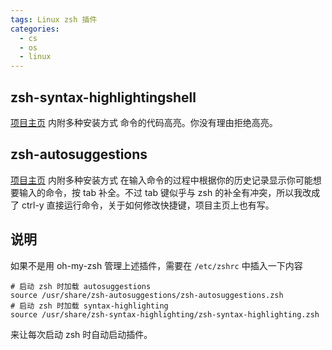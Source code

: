 ```yaml
---
tags: Linux zsh 插件
categories:
  - cs
  - os
  - linux
---
```




## zsh-syntax-highlightingshell

[项目主页](https://github.com/zsh-users/zsh-syntax-highlighting) 内附多种安装方式
命令的代码高亮。你没有理由拒绝高亮。
## zsh-autosuggestions
[项目主页](https://github.com/zsh-users/zsh-autosuggestions) 内附多种安装方式
在输入命令的过程中根据你的历史记录显示你可能想要输入的命令，按 tab 补全。不过 tab 键似乎与 zsh 的补全有冲突，所以我改成了 ctrl-y 直接运行命令，关于如何修改快捷键，项目主页上也有写。

## 说明

如果不是用 oh-my-zsh 管理上述插件，需要在 `/etc/zshrc` 中插入一下内容
```
# 启动 zsh 时加载 autosuggestions
source /usr/share/zsh-autosuggestions/zsh-autosuggestions.zsh
# 启动 zsh 时加载 syntax-highlighting
source /usr/share/zsh-syntax-highlighting/zsh-syntax-highlighting.zsh
```
来让每次启动 zsh 时自动启动插件。